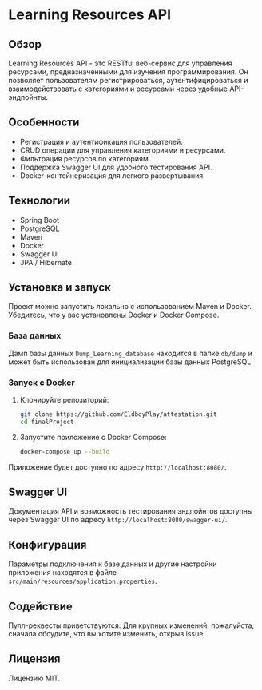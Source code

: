 

# Learning Resources API

## Обзор
Learning Resources API - это RESTful веб-сервис для управления ресурсами, предназначенными для изучения программирования. Он позволяет пользователям регистрироваться, аутентифицироваться и взаимодействовать с категориями и ресурсами через удобные API-эндпойнты.

## Особенности
- Регистрация и аутентификация пользователей.
- CRUD операции для управления категориями и ресурсами.
- Фильтрация ресурсов по категориям.
- Поддержка Swagger UI для удобного тестирования API.
- Docker-контейнеризация для легкого развертывания.

## Технологии
- Spring Boot
- PostgreSQL
- Maven
- Docker
- Swagger UI
- JPA / Hibernate

## Установка и запуск
Проект можно запустить локально с использованием Maven и Docker. Убедитесь, что у вас установлены Docker и Docker Compose.

### База данных
Дамп базы данных `Dump_Learning_database` находится в папке `db/dump` и может быть использован для инициализации базы данных PostgreSQL.

### Запуск с Docker
1. Клонируйте репозиторий:
   ```sh
   git clone https://github.com/EldboyPlay/attestation.git
   cd finalProject
   ```
2. Запустите приложение с Docker Compose:
   ```sh
   docker-compose up --build
   ```

Приложение будет доступно по адресу `http://localhost:8080/`.

## Swagger UI
Документация API и возможность тестирования эндпойнтов доступны через Swagger UI по адресу `http://localhost:8080/swagger-ui/`.

## Конфигурация
Параметры подключения к базе данных и другие настройки приложения находятся в файле `src/main/resources/application.properties`.

## Содействие
Пулл-реквесты приветствуются. Для крупных изменений, пожалуйста, сначала обсудите, что вы хотите изменить, открыв issue.

## Лицензия
Лицензию MIT.

